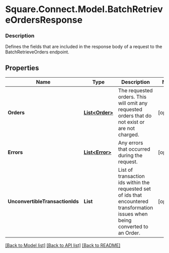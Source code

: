 # Square.Connect.Model.BatchRetrieveOrdersResponse

### Description

Defines the fields that are included in the response body of a request to the BatchRetrieveOrders endpoint.

## Properties

Name | Type | Description | Notes
------------ | ------------- | ------------- | -------------
**Orders** | [**List&lt;Order&gt;**](Order.md) | The requested orders. This will omit any requested orders that do not exist or are not charged. | [optional] 
**Errors** | [**List&lt;Error&gt;**](Error.md) | Any errors that occurred during the request. | [optional] 
**UnconvertibleTransactionIds** | **List<string>** | List of transaction ids within the requested set of ids that encountered transformation issues when being converted to an Order. | [optional] 



[[Back to Model list]](../README.md#documentation-for-models) [[Back to API list]](../README.md#documentation-for-api-endpoints) [[Back to README]](../README.md)

